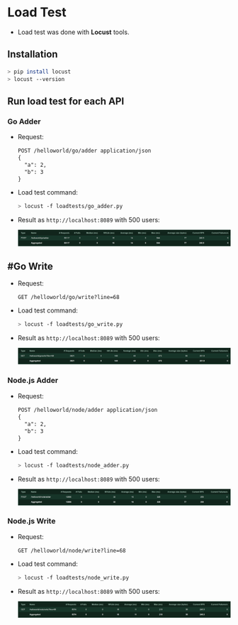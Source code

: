 # Load Test

- Load test was done with **Locust** tools.

## Installation

```bash
> pip install locust
> locust --version
```

## Run load test for each API

### Go Adder

- Request:
  
  ```HTTP
  POST /helloworld/go/adder application/json
  {
    "a": 2,
    "b": 3
  }
  ```
  
- Load test command:

  ```bash
  > locust -f loadtests/go_adder.py
  ```

- Result as `http://localhost:8089` with 500 users:

  ![](/loadtest/results/go_adder.png)

## #Go Write
    
- Request:

  ```HTTP
  GET /helloworld/go/write?line=68
  ```

- Load test command:

  ```bash
  > locust -f loadtests/go_write.py
  ```

- Result as `http://localhost:8089` with 500 users:

  ![](/loadtest/results/go_write.png)
  
### Node.js Adder
    
- Request:

  ```HTTP
  POST /helloworld/node/adder application/json
  {
    "a": 2,
    "b": 3
  }
  ```

- Load test command:

  ```bash
  > locust -f loadtests/node_adder.py
  ```
  
- Result as `http://localhost:8089` with 500 users:

  ![](/loadtest/results/node_adder.png)
  
### Node.js Write
    
- Request:

  ```HTTP
  GET /helloworld/node/write?line=68
  ```

- Load test command:

  ```bash
  > locust -f loadtests/node_write.py
  ```
  
- Result as `http://localhost:8089` with 500 users:

  ![](/loadtest/results/node_write.png)
